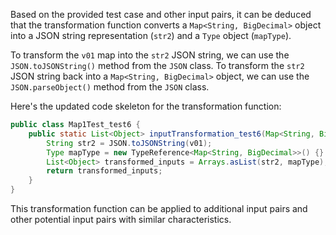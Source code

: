 Based on the provided test case and other input pairs, it can be deduced that the transformation function converts a `Map<String, BigDecimal>` object into a JSON string representation (`str2`) and a `Type` object (`mapType`).

To transform the `v01` map into the `str2` JSON string, we can use the `JSON.toJSONString()` method from the `JSON` class. To transform the `str2` JSON string back into a `Map<String, BigDecimal>` object, we can use the `JSON.parseObject()` method from the `JSON` class.

Here's the updated code skeleton for the transformation function:

```java
public class Map1Test_test6 {
    public static List<Object> inputTransformation_test6(Map<String, BigDecimal> v01) {
        String str2 = JSON.toJSONString(v01);
        Type mapType = new TypeReference<Map<String, BigDecimal>>() {}.getType();
        List<Object> transformed_inputs = Arrays.asList(str2, mapType);
        return transformed_inputs;
    }
}
```

This transformation function can be applied to additional input pairs and other potential input pairs with similar characteristics.
